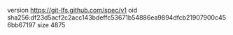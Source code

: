 version https://git-lfs.github.com/spec/v1
oid sha256:df23d5acf2c2acc143bdeffc53671b54886ea9894dfcb21907900c456bb67197
size 4875

